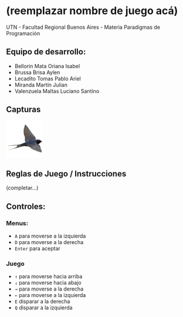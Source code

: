 #  (reemplazar nombre de juego acá) 

UTN - Facultad Regional Buenos Aires - Materia Paradigmas de Programación

## Equipo de desarrollo: 

- Bellorin Mata Oriana Isabel
- Brussa Brisa Aylen
- Lecadito Tomas Pablo Ariel
- Miranda Martín Julian
- Valenzuela Maltas Luciano Santino
 

## Capturas 

![pepita](assets/golondrina.png)

## Reglas de Juego / Instrucciones

(completar...)

## Controles:
### Menus:
- `A` para moverse a la izquierda
- `D` para moverse a la derecha
- `Enter` para aceptar
### Juego
- `↑` para moverse hacia arriba
- `↓` para moverse hacia abajo
- `→` para moverse a la derecha
- `←` para moverse a la izquierda
- `E` disparar a la derecha
- `Q` disparar a la izquierda
